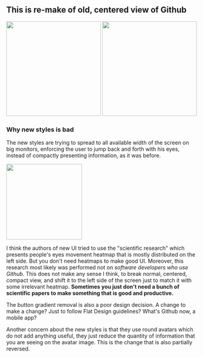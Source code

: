 ## This is re-make of old, centered view of Github

<img src="https://raw.githubusercontent.com/bl00mber/github-old-styles/master/screenshots/1.png" height="250" /> <img src="https://raw.githubusercontent.com/bl00mber/github-old-styles/master/screenshots/2.png" height="250" />

### Why new styles is bad

The new styles are trying to spread to all available width of the screen on big monitors, enforcing the user to jump back and forth with his eyes, instead of compactly presenting information, as it was before.

<img src="https://raw.githubusercontent.com/bl00mber/github-old-styles/master/screenshots/3.jpeg" height="200" />

I think the authors of new UI tried to use the "scientific research" which presents people's eyes movement heatmap that is mostly distributed on the left side. But you don't need heatmaps to make good UI. Moreover, this research most likely was performed not on _software developers who use Github_. This does not make any sense I think, to break normal, centered, compact view, and shift it to the left side of the screen just to match it with some irrelevant heatmap. **Sometimes you just don't need a bunch of scientific papers to make something that is good and productive.**

The button gradient removal is also a poor design decision. A change to make a change? Just to follow Flat Design guidelines? What's Github now, a mobile app?

Another concern about the new styles is that they use round avatars which do not add anything useful, they just reduce the quantity of information that you are seeing on the avatar image. This is the change that is also partially reversed.
